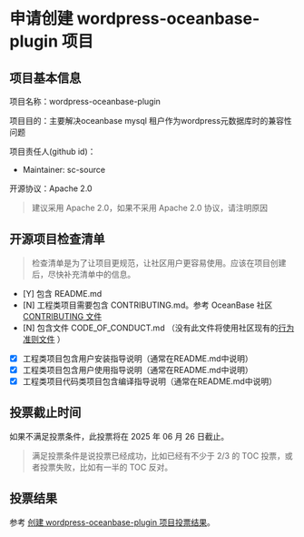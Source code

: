 # 申请创建 wordpress-oceanbase-plugin 项目

## 项目基本信息

项目名称：wordpress-oceanbase-plugin

项目目的：主要解决oceanbase mysql 租户作为wordpress元数据库时的兼容性问题

项目责任人(github id)：
- Maintainer: sc-source

开源协议：Apache 2.0

> 建议采用 Apache 2.0，如果不采用 Apache 2.0 协议，请注明原因

## 开源项目检查清单

> 检查清单是为了让项目更规范，让社区用户更容易使用。应该在项目创建后，尽快补充清单中的信息。

- [Y] 包含 README.md
- [N] 工程类项目需要包含 CONTRIBUTING.md。参考 OceanBase 社区 [CONTRIBUTING 文件](https://github.com/oceanbase/.github/blob/main/CONTRIBUTING.md)
- [N] 包含文件 CODE_OF_CONDUCT.md （没有此文件将使用社区现有的[行为准则文件](https://github.com/oceanbase/.github/blob/main/CODE_OF_CONDUCT.md) ）
- [x] 工程类项目包含用户安装指导说明（通常在README.md中说明）
- [x] 工程类项目包含用户使用指导说明（通常在README.md中说明）
- [x] 工程类项目代码类项目包含编译指导说明（通常在README.md中说明）

## 投票截止时间

如果不满足投票条件，此投票将在 2025 年 06 月 26 日截止。

> 满足投票条件是说投票已经成功，比如已经有不少于 2/3 的 TOC 投票，或者投票失败，比如有一半的 TOC 反对。

## 投票结果

参考 [创建 wordpress-oceanbase-plugin 项目投票结果](https://github.com/oceanbase/community/pull/39)。
